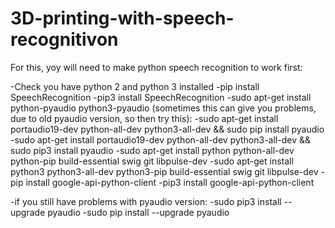 # 3D-printing-with-speech-recognitivon

For this, yoy will need to make python speech recognition to work first:

-Check you have python 2 and python 3 installed
-pip install SpeechRecognition
-pip3 install SpeechRecognition
-sudo apt-get install python-pyaudio python3-pyaudio
(sometimes this can give you problems, due to old pyaudio version, so then try this):
-sudo apt-get install portaudio19-dev python-all-dev python3-all-dev && sudo pip install pyaudio
-sudo apt-get install portaudio19-dev python-all-dev python3-all-dev && sudo pip3 install pyaudio
-sudo apt-get install python python-all-dev python-pip build-essential swig git libpulse-dev 
-sudo apt-get install python3 python3-all-dev python3-pip build-essential swig git libpulse-dev
-pip install google-api-python-client
-pip3 install google-api-python-client

-if you still have problems with pyaudio version:
-sudo pip3 install --upgrade pyaudio
-sudo pip install --upgrade pyaudio

